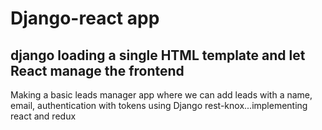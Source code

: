 # Django-react app 
## django loading a single HTML template and let React manage the frontend 
Making a basic leads manager app where we can add leads with a name, email, authentication with tokens using Django rest-knox...implementing react and redux
